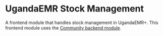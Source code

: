 # UgandaEMR Stock Management

A frontend module that handles stock management in UgandaEMR+. This frontend module uses the [Community backend module](https://github.com/METS-Programme/openmrs-module-ugandaemr-stock-management).
